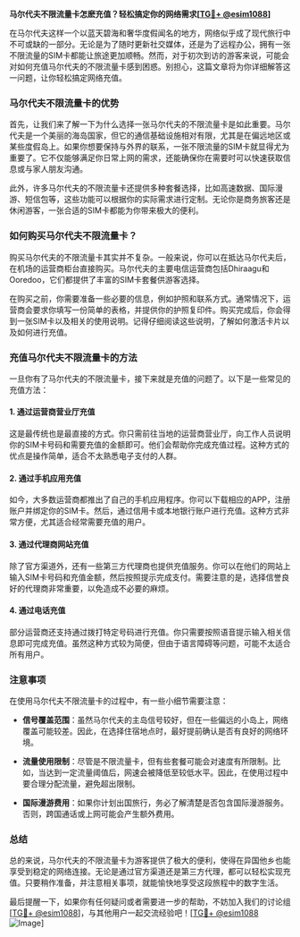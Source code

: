 **马尔代夫不限流量卡怎麽充值？轻松搞定你的网络需求[[TG💪+ @esim1088](https://t.me/s/esim1088)]**

在马尔代夫这样一个以蓝天碧海和奢华度假闻名的地方，网络似乎成了现代旅行中不可或缺的一部分。无论是为了随时更新社交媒体，还是为了远程办公，拥有一张不限流量的SIM卡都能让旅途更加顺畅。然而，对于初次到访的游客来说，可能会对如何充值马尔代夫的不限流量卡感到困惑。别担心，这篇文章将为你详细解答这一问题，让你轻松搞定网络充值。

### 马尔代夫不限流量卡的优势

首先，让我们来了解一下为什么选择一张马尔代夫的不限流量卡是如此重要。马尔代夫是一个美丽的海岛国家，但它的通信基础设施相对有限，尤其是在偏远地区或某些度假岛上。如果你想要保持与外界的联系，一张不限流量的SIM卡就显得尤为重要了。它不仅能够满足你日常上网的需求，还能确保你在需要时可以快速获取信息或与家人朋友沟通。

此外，许多马尔代夫的不限流量卡还提供多种套餐选择，比如高速数据、国际漫游、短信包等，这些功能可以根据你的实际需求进行定制。无论你是商务旅客还是休闲游客，一张合适的SIM卡都能为你带来极大的便利。

### 如何购买马尔代夫不限流量卡？

购买马尔代夫的不限流量卡其实并不复杂。一般来说，你可以在抵达马尔代夫后，在机场的运营商柜台直接购买。马尔代夫的主要电信运营商包括Dhiraagu和Ooredoo，它们都提供了丰富的SIM卡套餐供游客选择。

在购买之前，你需要准备一些必要的信息，例如护照和联系方式。通常情况下，运营商会要求你填写一份简单的表格，并提供你的护照复印件。购买完成后，你会得到一张SIM卡以及相关的使用说明。记得仔细阅读这些说明，了解如何激活卡片以及如何进行充值。

### 充值马尔代夫不限流量卡的方法

一旦你有了马尔代夫的不限流量卡，接下来就是充值的问题了。以下是一些常见的充值方法：

#### 1. **通过运营商营业厅充值**
这是最传统也是最直接的方式。你只需前往当地的运营商营业厅，向工作人员说明你的SIM卡号码和需要充值的金额即可。他们会帮助你完成充值过程。这种方式的优点是操作简单，适合不太熟悉电子支付的人群。

#### 2. **通过手机应用充值**
如今，大多数运营商都推出了自己的手机应用程序。你可以下载相应的APP，注册账户并绑定你的SIM卡。然后，通过信用卡或本地银行账户进行充值。这种方式非常方便，尤其适合经常需要充值的用户。

#### 3. **通过代理商网站充值**
除了官方渠道外，还有一些第三方代理商也提供充值服务。你可以在他们的网站上输入SIM卡号码和充值金额，然后按照提示完成支付。需要注意的是，选择信誉良好的代理商非常重要，以免造成不必要的麻烦。

#### 4. **通过电话充值**
部分运营商还支持通过拨打特定号码进行充值。你只需要按照语音提示输入相关信息即可完成充值。虽然这种方式较为简便，但由于语言障碍等问题，可能不太适合所有用户。

### 注意事项

在使用马尔代夫不限流量卡的过程中，有一些小细节需要注意：

- **信号覆盖范围**：虽然马尔代夫的主岛信号较好，但在一些偏远的小岛上，网络覆盖可能较差。因此，在选择住宿地点时，最好提前确认是否有良好的网络环境。
  
- **流量使用限制**：尽管是不限流量卡，但有些套餐可能会对速度有所限制。比如，当达到一定流量阈值后，网速会被降低至较低水平。因此，在使用过程中要合理分配流量，避免超出限制。

- **国际漫游费用**：如果你计划出国旅行，务必了解清楚是否包含国际漫游服务。否则，跨国通话或上网可能会产生额外费用。

### 总结

总的来说，马尔代夫的不限流量卡为游客提供了极大的便利，使得在异国他乡也能享受到稳定的网络连接。无论是通过官方渠道还是第三方代理，都可以轻松实现充值。只要稍作准备，并注意相关事项，就能愉快地享受这段旅程中的数字生活。

最后提醒一下，如果你有任何疑问或者需要进一步的帮助，不妨加入我们的讨论组[[TG💪+ @esim1088](https://t.me/s/esim1088)]，与其他用户一起交流经验吧！[[TG💪+ @esim1088](https://t.me/s/esim1088) ![Image](https://i.postimg.cc/4NQfJmqS/Snipaste-2025-05-13-00-14-12.png)]